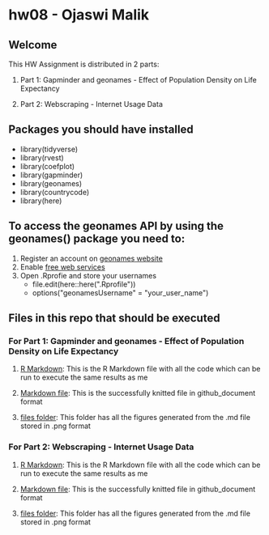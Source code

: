 # hw08 - Ojaswi Malik

## Welcome

This HW Assignment is distributed in 2 parts:

  1. Part 1: Gapminder and geonames - Effect of Population Density on Life Expectancy

  2. Part 2: Webscraping - Internet Usage Data

## Packages you should have installed

  - library(tidyverse)
  - library(rvest)
  - library(coefplot)
  - library(gapminder)
  - library(geonames)
  - library(countrycode)
  - library(here)
  
##  To access the geonames API  by using the geonames() package you need to:
  1. Register an account on [geonames website](http://www.geonames.org/)
  2. Enable [free web services](http://www.geonames.org/enablefreewebservice)
  3. Open .Rprofie and store your usernames
      - file.edit(here::here(".Rprofile"))
      - options("geonamesUsername" = "your_user_name")

## Files in this repo that should be executed

### For Part 1: Gapminder and geonames - Effect of Population Density on Life Expectancy

   1. [R Markdown](gapminder.Rmd): This is the R Markdown file with all the code which can be run to execute the same results as me

   2. [Markdown file](gapminder.md): This is the successfully knitted file in github_document format

   3. [files folder](gapminder_files): This folder has all the figures generated from the .md file stored in .png format

### For Part 2: Webscraping - Internet Usage Data

   1. [R Markdown](internet.Rmd): This is the R Markdown file with all the code which can be run to execute the same results as me

   2. [Markdown file](internet.md): This is the successfully knitted file in github_document format

   3. [files folder](internet_files): This folder has all the figures generated from the .md file stored in .png format

